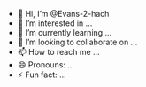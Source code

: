 - 👋 Hi, I’m @Evans-2-hach
- 👀 I’m interested in ...
- 🌱 I’m currently learning ...
- 💞️ I’m looking to collaborate on ...
- 📫 How to reach me ...
- 😄 Pronouns: ...
- ⚡ Fun fact: ...

<!---
Evans-2-hach/Evans-2-hach is a ✨ special ✨ repository because its `README.md` (this file) appears on your GitHub profile.
You can click the Preview link to take a look at your changes.
--->
